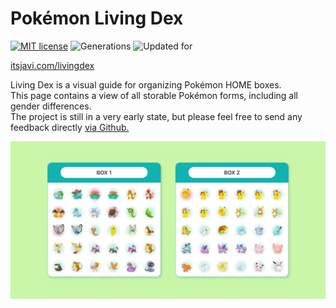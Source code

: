 # Pokémon Living Dex

[![MIT license](https://img.shields.io/badge/license-MIT-white.svg)](https://opensource.org/licenses/MIT) 
![Generations](https://img.shields.io/badge/Generations-1--8-black) 
![Updated for](https://img.shields.io/badge/Updated%20For-Crown%20of%20Tundra-teal)


[itsjavi.com/livingdex](https://itsjavi.com/livingdex)


<p>
    Living Dex is a visual guide for organizing Pokémon HOME boxes.
    <br/>
    This page contains a view of all storable Pokémon forms,
    including all gender differences.
    <br/>
    The project is still in a very early state, but
    please feel free to send any feedback directly
    <a href="https://github.com/itsjavi/livingdex" target="_blank">
      via Github.
    </a>
</p>

![](src/images/preview.png)
